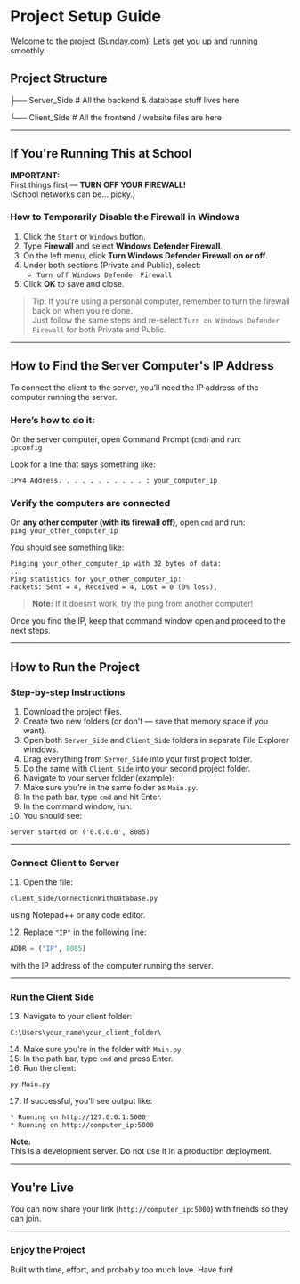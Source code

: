 # Project Setup Guide  
Welcome to the project (Sunday.com)! Let’s get you up and running smoothly.

## Project Structure
├── Server_Side # All the backend & database stuff lives here

└── Client_Side # All the frontend / website files are here

---

## If You're Running This at School

**IMPORTANT:**  
First things first — **TURN OFF YOUR FIREWALL!**  
(School networks can be... picky.)

### How to Temporarily Disable the Firewall in Windows

1. Click the `Start` or `Windows` button.  
2. Type **Firewall** and select **Windows Defender Firewall**.  
3. On the left menu, click **Turn Windows Defender Firewall on or off**.  
4. Under both sections (Private and Public), select:  
   - `Turn off Windows Defender Firewall`  
5. Click **OK** to save and close.

> Tip: If you're using a personal computer, remember to turn the firewall back on when you're done.  
> Just follow the same steps and re-select `Turn on Windows Defender Firewall` for both Private and Public.

---

## How to Find the Server Computer's IP Address

To connect the client to the server, you’ll need the IP address of the computer running the server.

### Here’s how to do it:

On the server computer, open Command Prompt (`cmd`) and run:  
```ipconfig```

Look for a line that says something like:  

```IPv4 Address. . . . . . . . . . . : your_computer_ip```

### Verify the computers are connected

On **any other computer (with its firewall off)**, open `cmd` and run:  
```ping your_other_computer_ip```

You should see something like:

```
Pinging your_other_computer_ip with 32 bytes of data:
...
Ping statistics for your_other_computer_ip:
Packets: Sent = 4, Received = 4, Lost = 0 (0% loss),
```

>**Note:** If it doesn’t work, try the ping from another computer!


Once you find the IP, keep that command window open and proceed to the next steps.

---


## How to Run the Project

### Step-by-step Instructions
  1. Download the project files.
  2. Create two new folders (or don't — save that memory space if you want).
  3. Open both `Server_Side` and `Client_Side` folders in separate File Explorer windows.
  4. Drag everything from `Server_Side` into your first project folder.
  5. Do the same with `Client_Side` into your second project folder.
  6. Navigate to your server folder (example):
  7. Make sure you’re in the same folder as `Main.py`.
  8. In the path bar, type `cmd` and hit Enter.
  9. In the command window, run:
  10. You should see:
 ```
 Server started on ('0.0.0.0', 8085)
 ```

---

### Connect Client to Server

11. Open the file:
 ```
 client_side/ConnectionWithDatabase.py
 ```
 using Notepad++ or any code editor.

12. Replace `"IP"` in the following line:
 ```python
 ADDR = ("IP", 8085)
 ```
 with the IP address of the computer running the server.

---

### Run the Client Side

13. Navigate to your client folder:
 ```
 C:\Users\your_name\your_client_folder\
 ```
14. Make sure you're in the folder with `Main.py`.
15. In the path bar, type `cmd` and press Enter.
16. Run the client:
 ```
 py Main.py
 ```
17. If successful, you’ll see output like:
 ```
 * Running on http://127.0.0.1:5000
 * Running on http://computer_ip:5000
 ```

**Note:**  
This is a development server. Do not use it in a production deployment.

---

## You're Live

You can now share your link (`http://computer_ip:5000`) with friends so they can join.

---

### Enjoy the Project  
Built with time, effort, and probably too much love. Have fun!

